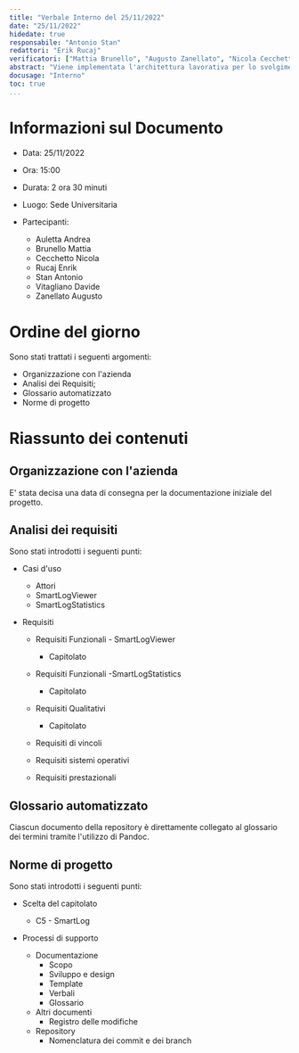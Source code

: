 ```yaml
---
title: "Verbale Interno del 25/11/2022"
date: "25/11/2022"
hidedate: true
responsabile: "Antonio Stan"
redattori: "Erik Rucaj"
verificatori: ["Mattia Brunello", "Augusto Zanellato", "Nicola Cecchetto", "Andrea Auletta", "Davide Vitagliano"]
abstract: "Viene implementata l'architettura lavorativa per lo svolgimento del capitolato scelto"
docusage: "Interno"
toc: true
...
```


# Informazioni sul Documento

* Data: 25/11/2022
* Ora: 15:00
* Durata: 2 ora 30 minuti
* Luogo: Sede Universitaria
* Partecipanti:

  * Auletta Andrea
  * Brunello Mattia
  * Cecchetto Nicola
  * Rucaj Enrik
  * Stan Antonio
  * Vitagliano Davide
  * Zanellato Augusto

# Ordine del giorno

Sono stati trattati i seguenti argomenti:

* Organizzazione con l'azienda
* Analisi dei Requisiti;
* Glossario automatizzato
* Norme di progetto

# Riassunto dei contenuti

## Organizzazione con l'azienda

E' stata decisa una data di consegna per la documentazione iniziale del progetto.

## Analisi dei requisiti

Sono stati introdotti i seguenti punti:

* Casi d'uso

  * Attori
  * SmartLogViewer
  * SmartLogStatistics
* Requisiti

  * Requisiti Funzionali - SmartLogViewer

    * Capitolato
  * Requisiti Funzionali -SmartLogStatistics

    * Capitolato
  * Requisiti Qualitativi

    * Capitolato

  * Requisiti di vincoli
  * Requisiti sistemi operativi
  * Requisiti prestazionali

## Glossario automatizzato

Ciascun documento della repository è direttamente collegato al glossario dei termini tramite l'utilizzo di Pandoc.

## Norme di progetto

Sono stati introdotti i seguenti punti:

* Scelta del capitolato
  * C5 - SmartLog

* Processi di supporto
  * Documentazione
    * Scopo
    * Sviluppo e design
    * Template
    * Verbali
    * Glossario
  * Altri documenti
    * Registro delle modifiche
  * Repository
    * Nomenclatura dei commit e dei branch
